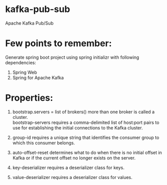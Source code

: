 # kafka-pub-sub
Apache Kafka Pub/Sub
# Few points to remember: <br/>
Generate spring boot project using spring initializr with following dependencies: <br/>
1. Spring Web <br/>
2. Spring for Apache Kafka <br/>

# Properties: <br/>
1. bootstrap.servers = list of brokers() more than one broker is called a cluster. <br/>
bootstrap-servers requires a comma-delimited list of host:port pairs to use for establishing the initial connections to the Kafka cluster. <br/>

2. group-id requires a unique string that identifies the consumer group to which this consumer belongs. <br/>

3. auto-offset-reset determines what to do when there is no initial offset in Kafka or if the current offset no longer exists on the server. <br/>

4. key-deserializer requires a deserializer class for keys. <br/>

5. value-deserializer requires a deserializer class for values. <br/>
